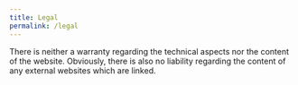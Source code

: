 ```yaml
---
title: Legal
permalink: /legal
---
```


There is neither a warranty regarding the technical aspects nor the content of the website. Obviously, there is also no liability regarding the content of any external websites which are linked.
